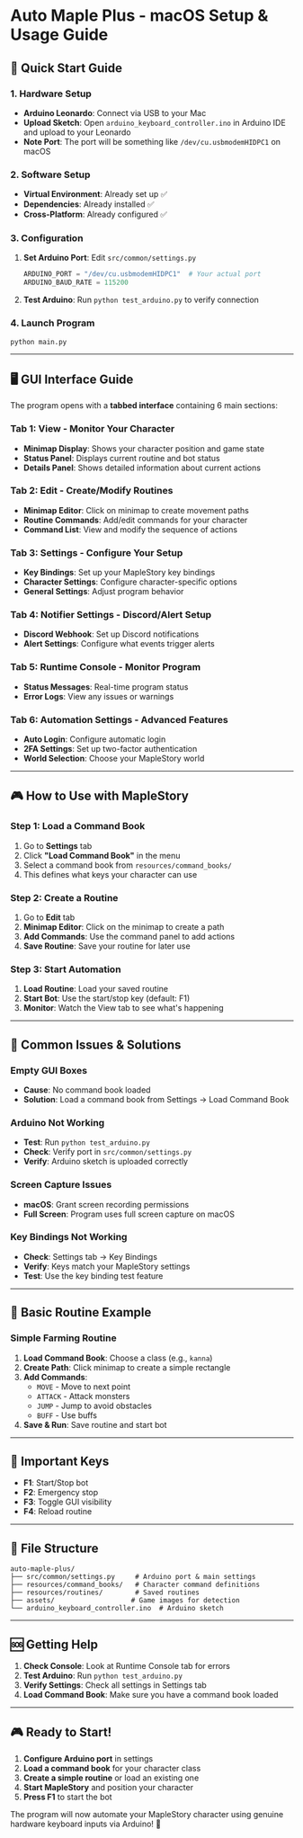 # Auto Maple Plus - macOS Setup & Usage Guide

## 🎯 Quick Start Guide

### 1. **Hardware Setup**
- **Arduino Leonardo**: Connect via USB to your Mac
- **Upload Sketch**: Open `arduino_keyboard_controller.ino` in Arduino IDE and upload to your Leonardo
- **Note Port**: The port will be something like `/dev/cu.usbmodemHIDPC1` on macOS

### 2. **Software Setup**
- **Virtual Environment**: Already set up ✅
- **Dependencies**: Already installed ✅
- **Cross-Platform**: Already configured ✅

### 3. **Configuration**
1. **Set Arduino Port**: Edit `src/common/settings.py`
   ```python
   ARDUINO_PORT = "/dev/cu.usbmodemHIDPC1"  # Your actual port
   ARDUINO_BAUD_RATE = 115200
   ```

2. **Test Arduino**: Run `python test_arduino.py` to verify connection

### 4. **Launch Program**
```bash
python main.py
```

---

## 🖥️ GUI Interface Guide

The program opens with a **tabbed interface** containing 6 main sections:

### **Tab 1: View** - Monitor Your Character
- **Minimap Display**: Shows your character position and game state
- **Status Panel**: Displays current routine and bot status
- **Details Panel**: Shows detailed information about current actions

### **Tab 2: Edit** - Create/Modify Routines
- **Minimap Editor**: Click on minimap to create movement paths
- **Routine Commands**: Add/edit commands for your character
- **Command List**: View and modify the sequence of actions

### **Tab 3: Settings** - Configure Your Setup
- **Key Bindings**: Set up your MapleStory key bindings
- **Character Settings**: Configure character-specific options
- **General Settings**: Adjust program behavior

### **Tab 4: Notifier Settings** - Discord/Alert Setup
- **Discord Webhook**: Set up Discord notifications
- **Alert Settings**: Configure what events trigger alerts

### **Tab 5: Runtime Console** - Monitor Program
- **Status Messages**: Real-time program status
- **Error Logs**: View any issues or warnings

### **Tab 6: Automation Settings** - Advanced Features
- **Auto Login**: Configure automatic login
- **2FA Settings**: Set up two-factor authentication
- **World Selection**: Choose your MapleStory world

---

## 🎮 How to Use with MapleStory

### **Step 1: Load a Command Book**
1. Go to **Settings** tab
2. Click **"Load Command Book"** in the menu
3. Select a command book from `resources/command_books/`
4. This defines what keys your character can use

### **Step 2: Create a Routine**
1. Go to **Edit** tab
2. **Minimap Editor**: Click on the minimap to create a path
3. **Add Commands**: Use the command panel to add actions
4. **Save Routine**: Save your routine for later use

### **Step 3: Start Automation**
1. **Load Routine**: Load your saved routine
2. **Start Bot**: Use the start/stop key (default: F1)
3. **Monitor**: Watch the View tab to see what's happening

---

## 🔧 Common Issues & Solutions

### **Empty GUI Boxes**
- **Cause**: No command book loaded
- **Solution**: Load a command book from Settings → Load Command Book

### **Arduino Not Working**
- **Test**: Run `python test_arduino.py`
- **Check**: Verify port in `src/common/settings.py`
- **Verify**: Arduino sketch is uploaded correctly

### **Screen Capture Issues**
- **macOS**: Grant screen recording permissions
- **Full Screen**: Program uses full screen capture on macOS

### **Key Bindings Not Working**
- **Check**: Settings tab → Key Bindings
- **Verify**: Keys match your MapleStory settings
- **Test**: Use the key binding test feature

---

## 🎯 Basic Routine Example

### **Simple Farming Routine**
1. **Load Command Book**: Choose a class (e.g., `kanna`)
2. **Create Path**: Click minimap to create a simple rectangle
3. **Add Commands**:
   - `MOVE` - Move to next point
   - `ATTACK` - Attack monsters
   - `JUMP` - Jump to avoid obstacles
   - `BUFF` - Use buffs
4. **Save & Run**: Save routine and start bot

---

## 🔑 Important Keys

- **F1**: Start/Stop bot
- **F2**: Emergency stop
- **F3**: Toggle GUI visibility
- **F4**: Reload routine

---

## 📁 File Structure

```
auto-maple-plus/
├── src/common/settings.py     # Arduino port & main settings
├── resources/command_books/   # Character command definitions
├── resources/routines/        # Saved routines
├── assets/                   # Game images for detection
└── arduino_keyboard_controller.ino  # Arduino sketch
```

---

## 🆘 Getting Help

1. **Check Console**: Look at Runtime Console tab for errors
2. **Test Arduino**: Run `python test_arduino.py`
3. **Verify Settings**: Check all settings in Settings tab
4. **Load Command Book**: Make sure you have a command book loaded

---

## 🎮 Ready to Start!

1. **Configure Arduino port** in settings
2. **Load a command book** for your character class
3. **Create a simple routine** or load an existing one
4. **Start MapleStory** and position your character
5. **Press F1** to start the bot

The program will now automate your MapleStory character using genuine hardware keyboard inputs via Arduino! 🚀 